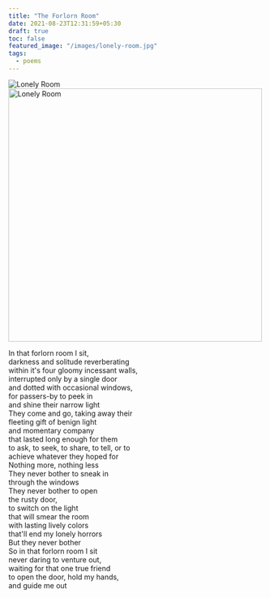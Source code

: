```yaml
---
title: "The Forlorn Room"
date: 2021-08-23T12:31:59+05:30
draft: true
toc: false
featured_image: "/images/lonely-room.jpg"
tags:
  - poems
---
```


![Lonely Room](/images/lonely-room.jpg)
<img src="/images/lonely-room.jpg" alt="Lonely Room" width="500"/>


In that forlorn room I sit,  
darkness and solitude reverberating  
within it's four gloomy incessant walls,  
interrupted only by a single door  
and dotted with occasional windows,  
for passers-by to peek in  
and shine their narrow light  
They come and go, taking away their  
fleeting gift of benign light  
and momentary company  
that lasted long enough for them  
to ask, to seek, to share, to tell, or to  
achieve whatever they hoped for  
Nothing more, nothing less  
They never bother to sneak in  
through the windows  
They never bother to open  
the rusty door,  
to switch on the light  
that will smear the room  
with lasting lively colors  
that'll end my lonely horrors  
But they never bother  
So in that forlorn room I sit  
never daring to venture out,  
waiting for that one true friend  
to open the door, hold my hands,  
and guide me out  